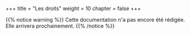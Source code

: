 +++
title = "Les droits"
weight = 10
chapter = false
+++

{{% notice warning %}}
Cette documentation n'a pas encore été rédigée. Elle arrivera prochainement.
{{% /notice %}}
